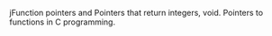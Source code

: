 jFunction pointers and Pointers that return integers, void. Pointers to functions in C programming.
